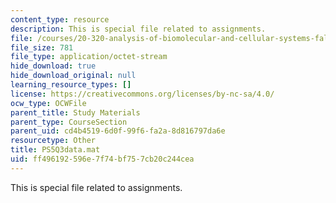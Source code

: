 ```yaml
---
content_type: resource
description: This is special file related to assignments.
file: /courses/20-320-analysis-of-biomolecular-and-cellular-systems-fall-2012/ff496192596e7f74bf757cb20c244cea_PS5Q3data.mat
file_size: 781
file_type: application/octet-stream
hide_download: true
hide_download_original: null
learning_resource_types: []
license: https://creativecommons.org/licenses/by-nc-sa/4.0/
ocw_type: OCWFile
parent_title: Study Materials
parent_type: CourseSection
parent_uid: cd4b4519-6d0f-99f6-fa2a-8d816797da6e
resourcetype: Other
title: PS5Q3data.mat
uid: ff496192-596e-7f74-bf75-7cb20c244cea
---
```

This is special file related to assignments.